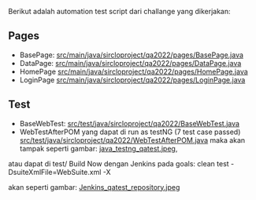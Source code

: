 Berikut adalah automation test script dari challange yang dikerjakan:

## Pages
- BasePage: [src/main/java/sircloproject/qa2022/pages/BasePage.java](./src/main/java/sircloproject/qa2022/pages/BasePage.java)
- DataPage: [src/main/java/sircloproject/qa2022/pages/DataPage.java](./src/main/java/sircloproject/qa2022/pages/DataPage.java)
- HomePage [src/main/java/sircloproject/qa2022/pages/HomePage.java](/src/main/java/sircloproject/qa2022/pages/HomePage.java)
- LoginPage [src/main/java/sircloproject/qa2022/pages/LoginPage.java](./src/main/java/sircloproject/qa2022/pages/LoginPage.java)

## Test
- BaseWebTest: [src/test/java/sircloproject/qa2022/BaseWebTest.java](./src/test/java/sircloproject/qa2022/BaseWebTest.java)
- WebTestAfterPOM yang dapat di run as testNG (7 test case passed) [src/test/java/sircloproject/qa2022/WebTestAfterPOM.java](./src/test/java/sircloproject/qa2022/WebTestAfterPOM.java) maka akan tampak seperti gambar: [java_testng_qatest.jpeg](./java_testng_qatest.jpeg),

atau dapat di test/ Build Now dengan Jenkins pada goals: clean test -DsuiteXmlFile=WebSuite.xml -X 

akan seperti gambar: [Jenkins_qatest_repository.jpeg](./Jenkins_qatest_repository.jpeg)
